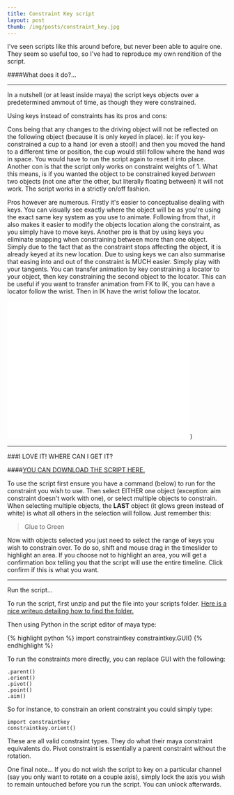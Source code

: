 ```yaml
---
title: Constraint Key script
layout: post
thumb: /img/posts/constraint_key.jpg
---
```

I've seen scripts like this around before, but never been able to aquire one. They seem so useful too, so I've had to reproduce my own rendition of the script.<!-- more -->

####What does it do?...

----

In a nutshell (or at least inside maya) the script keys objects over a predetermined ammout of time, as though they were constrained.

Using keys instead of constraints has its pros and cons:

Cons being that any changes to the driving object will not be reflected on the following object (because it is only keyed in place). ie: if you key-constrained a cup to a hand (or even a stool!) and then you moved the hand to a different time or position, the cup would still follow where the hand *was* in space. You would have to run the script again to reset it into place.
Another con is that the script only works on constraint weights of 1. What this means, is if you wanted the object to be constrained keyed *between* two objects (not one after the other, but literally floating between) it will not work. The script works in a strictly on/off fashion.

Pros however are numerous. Firstly it's easier to conceptualise dealing with keys. You can visually see exactly where the object will be as you're using the exact same key system as you use to animate. Following from that, it also makes it easier to modify the objects location along the constraint, as you simply have to move keys.
Another pro is that by using keys you eliminate snapping when constraining between more than one object. Simply due to the fact that as the constraint stops affecting the object, it is already keyed at its new location.
Due to using keys we can also summarise that easing into and out of the constraint is MUCH easier. Simply play with your tangents.
You can transfer animation by key constraining a locator to your object, then key constraining the second object to the locator. This can be useful if you want to transfer animation from FK to IK, you can have a locator follow the wrist. Then in IK have the wrist follow the locator.

<div class="js-video [vimeo, widescreen]"><iframe width="420" height="315" src="//www.youtube-nocookie.com/embed/tk1HHp_2cNA?rel=0" frameborder="0" allowfullscreen></iframe>)</div>

----

###I LOVE IT! WHERE CAN I GET IT?

####[YOU CAN DOWNLOAD THE SCRIPT HERE.](https://github.com/internetimagery/constraintkey/releases)

To use the script first ensure you have a command (below) to run for the constraint you wish to use. Then select EITHER one object (exception: aim constraint doesn't work with one), or select multiple objects to constrain. When selecting multiple objects, the **LAST** object (it glows green instead of white) is what all others in the selection will follow. Just remember this:

>Glue to Green

Now with objects selected you just need to select the range of keys you wish to constrain over. To do so, shift and mouse drag in the timeslider to highlight an area. If you choose not to highlight an area, you will get a confirmation box telling you that the script will use the entire timeline. Click confirm if this is what you want.

----

Run the script...

To run the script, first unzip and put the file into your scripts folder.
[Here is a nice writeup detailing how to find the folder.](http://cgartistry.com/running-python-scripts-in-maya/)

Then using Python in the script editor of maya type:

{% highlight python %}
	import constraintkey
	constraintkey.GUI()
{% endhighlight %}

To run the constraints more directly, you can replace GUI with the following:

	.parent()
	.orient()
	.pivot()
	.point()
	.aim()

So for instance, to constrain an orient constraint you could simply type:

	import constraintkey
	constraintkey.orient()

These are all valid constraint types. They do what their maya constraint equivalents do. Pivot constraint is essentially a parent constraint without the rotation.

One final note...
If you do not wish the script to key on a particular channel (say you only want to rotate on a couple axis), simply lock the axis you wish to remain untouched before you run the script. You can unlock afterwards.